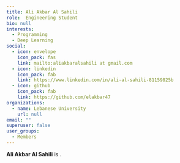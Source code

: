 ```yaml
---
title: Ali Akbar Al Sahili
role:  Engineering Student
bio: null
interests:
  - Programming
  - Deep Learning
social:
  - icon: envelope
    icon_pack: fas
    link: mailto:aliakbaralsahili at gmail.com
  - icon: linkedin
    icon_pack: fab
    link: https://www.linkedin.com/in/ali-al-sahili-81159825b
  - icon: github
    icon_pack: fab
    link: https://github.com/elakbar47
organizations:
  - name: Lebanese University
    url: null
email: ""
superuser: false
user_groups:
  - Members
---
```

**Ali Akbar Al Sahili** is .